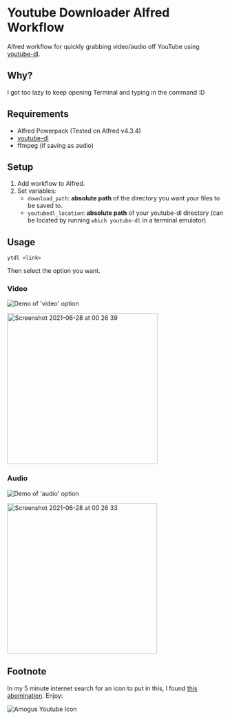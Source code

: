 
# Youtube Downloader Alfred Workflow
Alfred workflow for quickly grabbing video/audio off YouTube using [youtube-dl]((https://github.com/ytdl-org/youtube-dl)).

## Why?
I got too lazy to keep opening Terminal and typing in the command :D

## Requirements
* Alfred Powerpack (Tested on Alfred v4.3.4)
* [youtube-dl](https://github.com/ytdl-org/youtube-dl)
* ffmpeg (if saving as audio)

## Setup
1. Add workflow to Alfred.
2. Set variables:
    * `download_path`: **absolute path** of the directory you want your files to be saved to.
    * `youtubedl_location`: **absolute path** of your youtube-dl directory (can be located by running `which youtube-dl` in a terminal emulator)
## Usage
```
ytdl <link>
```
Then select the option you want.

### Video
![Demo of 'video' option](https://user-images.githubusercontent.com/40383042/123552342-452d3400-d7a8-11eb-9dd5-11f1c6971f2f.gif)

<img width="349" alt="Screenshot 2021-06-28 at 00 26 39" src="https://user-images.githubusercontent.com/40383042/123552347-4a8a7e80-d7a8-11eb-888a-330479c0a0dd.png">



### Audio
![Demo of 'audio' option](https://user-images.githubusercontent.com/40383042/123552328-3a729f00-d7a8-11eb-898a-060bde5c5e65.gif)

<img width="348" alt="Screenshot 2021-06-28 at 00 26 33" src="https://user-images.githubusercontent.com/40383042/123552350-4cecd880-d7a8-11eb-9fa3-fc7063a3c25d.png">


## Footnote
In my 5 minute internet search for an icon to put in this, I found [this abomination](https://icon-icons.com/es/icono/entre-nosotros-youtube/156933). Enjoy:

![Amogus Youtube Icon](https://cdn.icon-icons.com/icons2/2619/PNG/256/among_us_youtube_icon_156933.png)

